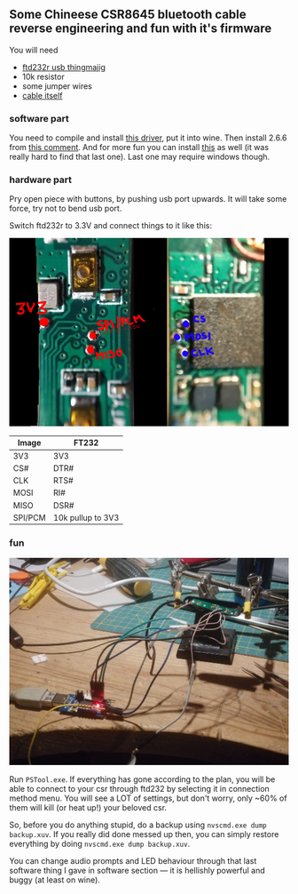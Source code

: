 ## Some Chineese CSR8645 bluetooth cable reverse engineering and fun with it's firmware

You will need
* [ftd232r usb thingmajig](https://ru.aliexpress.com/item/1-FT232-USB-UART/32903584835.html)
* 10k resistor
* some jumper wires
* [cable itself](https://www.aliexpress.com/item/KZ-Waterproof-Aptx-Bluetooth-Module-4-2-Wireless-Upgrade-Module-Cable-Detachable-Cord-Applies-Original-Headphones/32891194483.html)

### software part

You need to compile and install [this driver](https://github.com/lorf/csr-spi-ftdi#installing-on-ubuntudebian-linux), put it into wine.
Then install 2.6.6 from [this comment](https://github.com/lorf/csr-spi-ftdi/issues/30#issuecomment-398190388).
And for more fun you can install [this](https://drive.google.com/file/d/13yuOggcoSuvK2E_j7zRwjGfpYtcgJvO9/view?usp=sharing) as well (it was really hard to find that last one). Last one may require windows though.

### hardware part

Pry open piece with buttons, by pushing usb port upwards. It will take some force, try not to bend usb port.

Switch ftd232r to 3.3V and connect things to it like this:

![pins and stuff](kz-earphones-pins.png)

| Image   | FT232             |
|---------|--------           |
| 3V3     | 3V3               |
| CS#     | DTR#              |
| CLK     | RTS#              |
| MOSI    | RI#               |
| MISO    | DSR#              |
| SPI/PCM | 10k pullup to 3V3 |

### fun

![pins and stuff](connected.png)

Run `PSTool.exe`.
If everything has gone according to the plan, you will be able to connect to your csr through ftd232 by selecting it in connection method menu. You will see a LOT of settings, but don't worry, only ~60% of them will kill (or heat up!) your beloved csr.

So, before you do anything stupid, do a backup using `nvscmd.exe dump backup.xuv`. If you really did done messed up then, you can simply restore everything by doing `nvscmd.exe dump backup.xuv`.

You can change audio prompts and LED behaviour through that last software thing I gave in software section — it is hellishly powerful and buggy (at least on wine).
